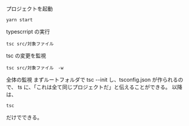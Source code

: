 プロジェクトを起動

```
yarn start
```

typescrript の実行

```
tsc src/対象ファイル
```

tsc の変更を監視

```
tsc src/対象ファイル　-w
```

全体の監視
まずルートフォルダで tsc --init し、tsconfig.json が作られるので、
ts に、「これは全て同じプロジェクトだ」と伝えることができる。
以降は、

```
tsc
```

だけでできる。
